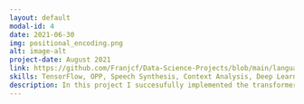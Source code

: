 ```yaml
---
layout: default
modal-id: 4
date: 2021-06-30
img: positional_encoding.png
alt: image-alt
project-date: August 2021
link: https://github.com/Franjcf/Data-Science-Projects/blob/main/language_translation_transformers/Transformer.ipynb
skills: TensorFlow, OPP, Speech Synthesis, Context Analysis, Deep Learning, Natural Language Processing, Sequence-to-Sequence Models 
description: In this project I succesufully implemented the transformer outlined in the landmark paper "Attention is All You Need" by Vaswani et. al., 2017 into TensorFlow for language translation from English to Portuguese. This time however, I made it possible to configure the transformer with differing amount of encoder and decoder layers, making it a more flexible configuration. 
---
```


